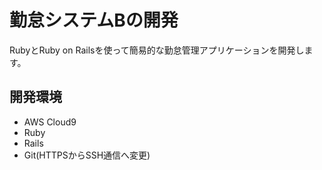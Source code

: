 # 勤怠システムBの開発

RubyとRuby on Railsを使って簡易的な勤怠管理アプリケーションを開発します。

## 開発環境

* AWS Cloud9
* Ruby
* Rails
* Git(HTTPSからSSH通信へ変更)
